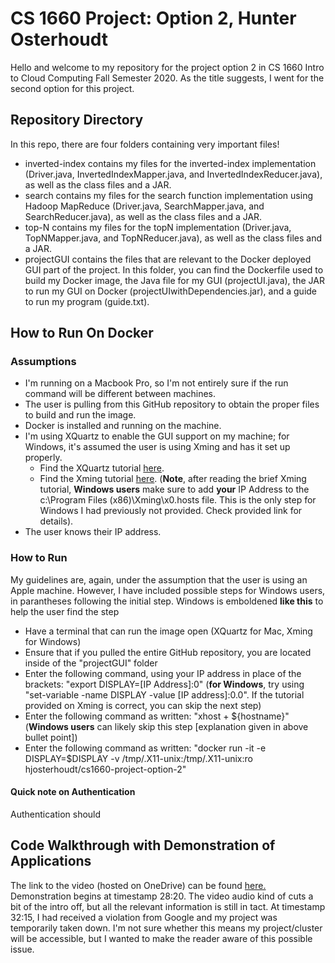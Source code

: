 # CS 1660 Project: Option 2, Hunter Osterhoudt
Hello and welcome to my repository for the project option 2 in CS 1660 Intro to Cloud Computing Fall Semester 2020. As the title suggests, I went for the second option for this project.

## Repository Directory
In this repo, there are four folders containing very important files! 

- inverted-index contains my files for the inverted-index implementation (Driver.java, InvertedIndexMapper.java, and InvertedIndexReducer.java), as well as the class files and a JAR.
- search contains my files for the search function implementation using Hadoop MapReduce (Driver.java, SearchMapper.java, and SearchReducer.java), as well as the class files and a JAR.
- top-N contains my files for the topN implementation (Driver.java, TopNMapper.java, and TopNReducer.java), as well as the class files and a JAR.
- projectGUI contains the files that are relevant to the Docker deployed GUI part of the project. In this folder, you can find the Dockerfile used to build my Docker image, the Java file for my GUI (projectUI.java), the JAR to run my GUI on Docker (projectUIwithDependencies.jar), and a guide to run my program (guide.txt).

## How to Run On Docker
### Assumptions
- I'm running on a Macbook Pro, so I'm not entirely sure if the run command will be different between machines.
- The user is pulling from this GitHub repository to obtain the proper files to build and run the image.
- Docker is installed and running on the machine.
- I'm using XQuartz to enable the GUI support on my machine; for Windows, it's assumed the user is using Xming and has it set up properly.
    - Find the XQuartz tutorial [here](https://www.turgaykivrak.com/posts/docker-run-gui-app/).
    - Find the Xming tutorial [here](https://docs.microsoft.com/en-us/archive/blogs/jamiedalton/windows-10-docker-gui). (**Note**, after reading the brief Xming tutorial, **Windows users** make sure to add **your** IP Address to the c:\Program Files (x86)\Xming\x0.hosts file. This is the only step for Windows I had previously not provided. Check provided link for details).
- The user knows their IP address.

### How to Run
My guidelines are, again, under the assumption that the user is using an Apple machine. However, I have included possible steps for Windows users, in parantheses following the initial step. Windows is emboldened **like this** to help the user find the step
- Have a terminal that can run the image open (XQuartz for Mac, Xming for Windows)
- Ensure that if you pulled the entire GitHub repository, you are located inside of the "projectGUI" folder
- Enter the following command, using your IP address in place of the brackets: "export DISPLAY=[IP Address]:0" (**for Windows**, try using "set-variable -name DISPLAY -value [IP address]:0.0". If the tutorial provided on Xming is correct, you can skip the next step)
- Enter the following command as written: "xhost + ${hostname}" (**Windows users** can likely skip this step [explanation given in above bullet point])
- Enter the following command as written: "docker run -it -e DISPLAY=$DISPLAY -v /tmp/.X11-unix:/tmp/.X11-unix:ro hjosterhoudt/cs1660-project-option-2"

#### Quick note on Authentication
Authentication should 

## Code Walkthrough with Demonstration of Applications
The link to the video (hosted on OneDrive) can be found [here.](https://pitt-my.sharepoint.com/:v:/g/personal/hjo6_pitt_edu/EVUjH0GqBBFLosVXmDev4ioB00D8psLpQ9LPkfKg9-to9g?e=xZfkEc) Demonstration begins at timestamp 28:20. The video audio kind of cuts a bit of the intro off, but all the relevant information is still in tact. At timestamp 32:15, I had received a violation from Google and my project was temporarily taken down. I'm not sure whether this means my project/cluster will be accessible, but I wanted to make the reader aware of this possible issue.
